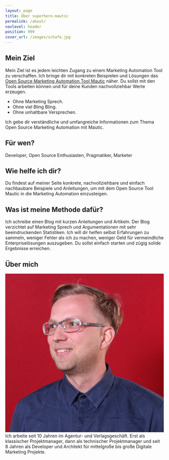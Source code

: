 ```yaml
---
layout: page
title: Über superhero.mautic
permalink: /about/
navlevel: header
position: 999
cover_url: /images/schafe.jpg
---
```

[ich]: /images/thomas.jpg "Thomas"


## Mein Ziel
Mein Ziel ist es jedem leichten Zugang zu einem Marketing Automation Tool zu verschaffen.
Ich bringe dir mit konkreten Beispielen und Lösungen das [Open Source Marketing Automation Tool Mautic](https://www.mautic.org/) näher.
Du sollst mit den Tools arbeiten können und für deine Kunden nachvollziehbar Werte erzeugen.
 
* Ohne Marketing Sprech. 
* Ohne viel Bling Bling. 
* Ohne unhaltbare Versprechen. 

Ich gebe dir verständliche und umfangreiche Informationen zum Thema Open Source Marketing Automation mit Mautic.

## Für wen?
Developer, Open Source Enthusiasten, Pragmatiker, Marketer

## Wie helfe ich dir?
Du findest auf meiner Seite konkrete, nachvollziehbare und einfach nachbaubare Beispiele und Anleitungen,
um mit dem Open Source Tool Mautic in die Marketing Automation einzusteigen.

## Was ist meine Methode dafür?
Ich schreibe einen Blog mit kurzen Anleitungen und Artikeln.
Der Blog verzichtet auf Marketing Sprech und Argumentationen mit sehr beeindruckenden Statistiken. Ich 
will dir helfen selbst Erfahrungen zu sammeln, weniger Fehler als ich zu machen, weniger Geld für vermeindliche
Enterpriselösungen auszugeben. Du sollst einfach starten und zügig solide Ergebnisse erreichen.

## Über mich
![Thomas][ich]
Ich arbeite seit 10 Jahren im Agentur- und Verlagsgeschäft. Erst als klassischer Projektmanager, 
dann als technischer Projektmanager und seit 8 Jahren als Developer und Architekt für mittelgroße bis 
große Digitale Marketing Projekte.

